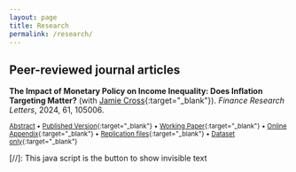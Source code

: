 ```yaml
---
layout: page
title: Research
permalink: /research/
---
```


##  Peer-reviewed journal articles


**The Impact of Monetary Policy on Income Inequality: Does Inflation Targeting Matter?** (with [Jamie Cross](https://jamiecross.com.au/){:target="_blank"}). *Finance Research Letters*, 2024, 61, 105006.

<small><a href="#/" onclick="visib('inflation')">Abstract</a> &bull; [Published Version](https://doi.org/10.1016/j.frl.2024.105006){:target="_blank"} &bull; [Working Paper](https://drive.google.com/file/d/1c_HjmrjTVkpLrtwF3r4N_23EdxTgejql/view?usp=sharing){:target="_blank"} &bull; [Online Appendix](https://ars.els-cdn.com/content/image/1-s2.0-S1544612324000369-mmc1.pdf){:target="_blank"} &bull; [Replication files](https://drive.google.com/file/d/11uLKr2lJwUz98MeRRX1iCr4mHcuZBJNu/view?usp=sharing){:target="_blank"} &bull; [Dataset only](https://docs.google.com/spreadsheets/d/1PzurYWtq6QZwF3tiTzr2_cKPXQbx2lti/edit?usp=sharing&ouid=113994283449240552751&rtpof=true&sd=true){:target="_blank"} </small>

<div id="inflation" style="display: none; text-align: justify; line-height: 1.1"><small>
Does inflation targeting affect the nexus between monetary policy and income inequality? Estimated country-specific structural vector autoregression models across the G7 economies show that contractionary monetary policy shocks increase income inequality when using a long period of data from 1974-2019. However, controlling for the adoption of inflation targeting reduces the size of this effect in Japan and the UK, and it disappears altogether in Canada and the US. This suggests that country-specific inflation targeting may mitigate the inequality-inducing effects of unanticipated monetary contractions. In contrast, mixed evidence is found for Eurozone countries: France, Germany, and Italy.
</small></div>

[//]: This java script is the button to show invisible text
<script>
 function visib(id) {
  var x = document.getElementById(id);
  if (x.style.display === "block") {
    x.style.display = "none";
  } else {
    x.style.display = "block";
  }
}
</script>
